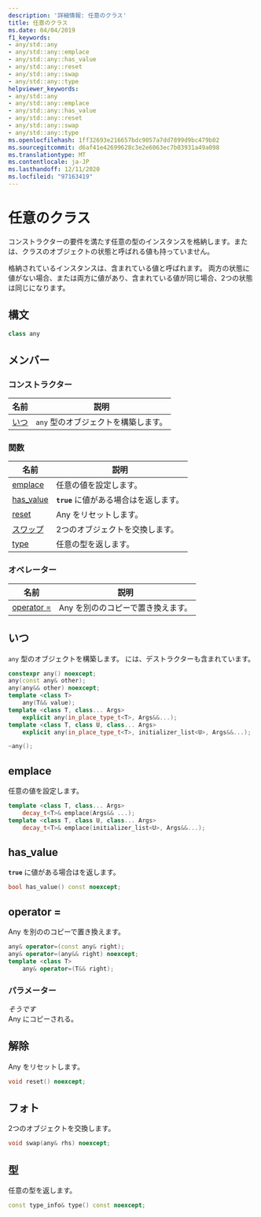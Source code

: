 ```yaml
---
description: '詳細情報: 任意のクラス'
title: 任意のクラス
ms.date: 04/04/2019
f1_keywords:
- any/std::any
- any/std::any::emplace
- any/std::any::has_value
- any/std::any::reset
- any/std::any::swap
- any/std::any::type
helpviewer_keywords:
- any/std::any
- any/std::any::emplace
- any/std::any::has_value
- any/std::any::reset
- any/std::any::swap
- any/std::any::type
ms.openlocfilehash: 1ff32693e216657bdc9057a7dd7899d9bc479b02
ms.sourcegitcommit: d6af41e42699628c3e2e6063ec7b03931a49a098
ms.translationtype: MT
ms.contentlocale: ja-JP
ms.lasthandoff: 12/11/2020
ms.locfileid: "97163419"
---
```

# <a name="any-class"></a>任意のクラス

コンストラクターの要件を満たす任意の型のインスタンスを格納します。または、クラスのオブジェクトの状態と呼ばれる値も持っていません。

格納されているインスタンスは、含まれている値と呼ばれます。 両方の状態に値がない場合、または両方に値があり、含まれている値が同じ場合、2つの状態は同じになります。

## <a name="syntax"></a>構文

```cpp
class any
```

## <a name="members"></a>メンバー

### <a name="constructors"></a>コンストラクター

|名前|説明|
|-|-|
|[いつ](#any)|`any` 型のオブジェクトを構築します。|

### <a name="functions"></a>関数

|名前|説明|
|-|-|
|[emplace](#emplace)|任意の値を設定します。|
|[has_value](#has_value)|**`true`** に値がある場合はを返します。|
|[reset](#reset)|Any をリセットします。|
|[スワップ](#swap)|2つのオブジェクトを交換します。|
|[type](#type)|任意の型を返します。|

### <a name="operators"></a>オペレーター

|名前|説明|
|-|-|
|[operator =](#op_eq)|Any を別ののコピーで置き換えます。|

## <a name="any"></a><a name="any"></a> いつ

`any` 型のオブジェクトを構築します。 には、デストラクターも含まれています。

```cpp
constexpr any() noexcept;
any(const any& other);
any(any&& other) noexcept;
template <class T>
    any(T&& value);
template <class T, class... Args>
    explicit any(in_place_type_t<T>, Args&&...);
template <class T, class U, class... Args>
    explicit any(in_place_type_t<T>, initializer_list<U>, Args&&...);

~any();
```

## <a name="emplace"></a><a name="emplace"></a> emplace

任意の値を設定します。

```cpp
template <class T, class... Args>
    decay_t<T>& emplace(Args&& ...);
template <class T, class U, class... Args>
    decay_t<T>& emplace(initializer_list<U>, Args&&...);
```

## <a name="has_value"></a><a name="has_value"></a> has_value

**`true`** に値がある場合はを返します。

```cpp
bool has_value() const noexcept;
```

## <a name="operator"></a><a name="op_eq"></a> operator =

Any を別ののコピーで置き換えます。

```cpp
any& operator=(const any& right);
any& operator=(any&& right) noexcept;
template <class T>
    any& operator=(T&& right);
```

### <a name="parameters"></a>パラメーター

*そうです*\
Any にコピーされる。

## <a name="reset"></a><a name="reset"></a> 解除

Any をリセットします。

```cpp
void reset() noexcept;
```

## <a name="swap"></a><a name="swap"></a> フォト

2つのオブジェクトを交換します。

```cpp
void swap(any& rhs) noexcept;
```

## <a name="type"></a><a name="type"></a> 型

任意の型を返します。

```cpp
const type_info& type() const noexcept;
```
